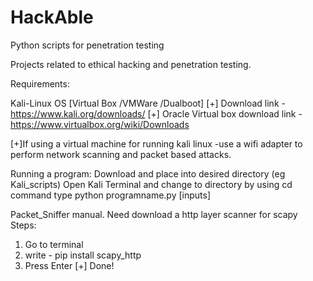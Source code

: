 # HackAble
Python scripts for penetration testing 

Projects related to ethical hacking and penetration testing.

Requirements:

Kali-Linux OS [Virtual Box /VMWare /Dualboot]
[+] Download link -https://www.kali.org/downloads/
[+] Oracle Virtual box download link - https://www.virtualbox.org/wiki/Downloads


[+]If using a virtual machine for running kali linux -use a wifi adapter to perform network scanning and packet based attacks.

Running a program:
Download and place into desired directory (eg Kali_scripts)
Open Kali Terminal and change to directory by using cd command
type python programname.py [inputs]


Packet_Sniffer manual. 
Need download a http layer scanner for scapy
Steps:
1) Go to terminal
2) write - pip install scapy_http
3) Press Enter
[+] Done!
